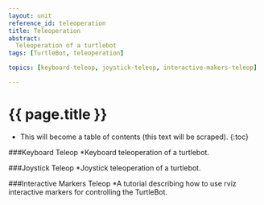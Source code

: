 ```yaml
---
layout: unit
reference_id: teleoperation
title: Teleoperation
abstract:
  Teleoperation of a turtlebot
tags: [TurtleBot, teleoperation]

topics: [keyboard-teleop, joystick-teleop, interactive-makers-teleop]

---
```


# {{ page.title }}

* This will become a table of contents (this text will be scraped).
{:toc}


###Keyboard Teleop
*Keyboard teleoperation of a turtlebot.

###Joystick Teleop
*Joystick teleoperation of a turtlebot.
    
###Interactive Markers Teleop
*A tutorial describing how to use rviz interactive markers for controlling the TurtleBot.
